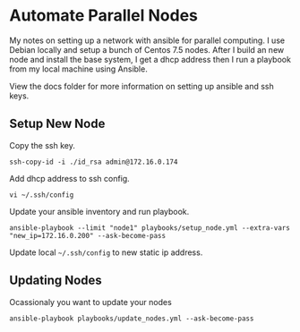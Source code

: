 
# Automate Parallel Nodes

My notes on setting up a network with ansible for parallel computing. I use Debian locally and setup a bunch of Centos 7.5 nodes.
After I build an new node and install the base system, I get a dhcp address then I run a playbook from my local machine using Ansible.

View the docs folder for more information on setting up ansible and ssh keys.

## Setup New Node

Copy the ssh key.

`ssh-copy-id -i ./id_rsa admin@172.16.0.174`

Add dhcp address to ssh config.

`vi ~/.ssh/config`

Update your ansible inventory and run playbook.

`ansible-playbook --limit "node1" playbooks/setup_node.yml --extra-vars "new_ip=172.16.0.200" --ask-become-pass`

Update local `~/.ssh/config` to new static ip address. 

## Updating Nodes

Ocassionaly you want to update your nodes

`ansible-playbook playbooks/update_nodes.yml --ask-become-pass`


